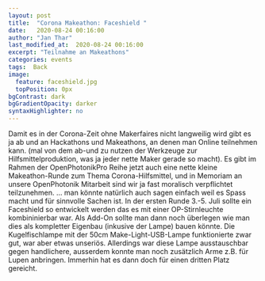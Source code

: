 ```yaml
---
layout: post
title:  "Corona Makeathon: Faceshield "
date:   2020-08-24 00:16:00
author: "Jan Thar"
last_modified_at:  2020-08-24 00:16:00
excerpt: "Teilnahme an Makeathons"
categories: events
tags:  Back
image:
  feature: faceshield.jpg
  topPosition: 0px
bgContrast: dark
bgGradientOpacity: darker
syntaxHighlighter: no
---
```

Damit es in der Corona-Zeit ohne Makerfaires nicht langweilig wird gibt es ja ab und an Hackathons und Makeathons, an denen man Online teilnehmen kann.
(mal von dem ab-und zu nutzen der Werkzeuge zur Hilfsmittelproduktion, was ja jeder nette Maker gerade so macht).
Es gibt im Rahmen der OpenPhotonikPro Reihe jetzt auch eine nette kleine Makeathon-Runde zum Thema Corona-Hilfsmittel, und in Memoriam an unsere OpenPhotonik Mitarbeit sind wir ja fast moralisch verpflichtet teilzunehmen. 
... man könnte natürlich auch sagen einfach weil es Spass macht und für sinnvolle Sachen ist.
In der ersten Runde 3.-5. Juli sollte ein Faceshield so entwickelt werden das es mit einer OP-Stirnleuchte kombininierbar war. 
Als Add-On sollte man dann noch überlegen wie man dies als kompletter Eigenbau (inkusive der Lampe) bauen könnte.
Die Kugelfischlampe mit der 50cm Make-Light-USB-Lampe funktionierte zwar gut, war aber etwas unseriös. 
Allerdings war diese Lampe ausstauschbar gegen handlichere, ausserdem konnte man noch zusätzlich Arme z.B. für Lupen anbringen.
Immerhin hat es dann doch für einen dritten Platz gereicht.
